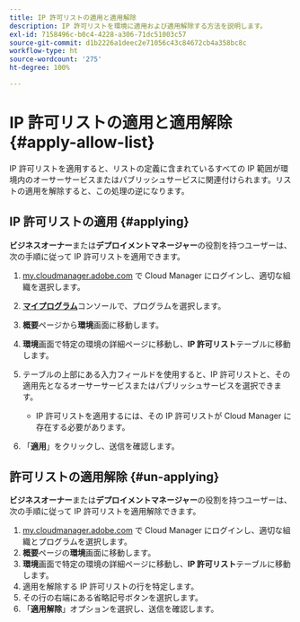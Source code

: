 ```yaml
---
title: IP 許可リストの適用と適用解除
description: IP 許可リストを環境に適用および適用解除する方法を説明します。
exl-id: 7158496c-b0c4-4228-a306-71dc51003c57
source-git-commit: d1b2226a1deec2e71056c43c84672cb4a358bc8c
workflow-type: ht
source-wordcount: '275'
ht-degree: 100%

---
```



# IP 許可リストの適用と適用解除 {#apply-allow-list}

IP 許可リストを適用すると、リストの定義に含まれているすべての IP 範囲が環境内のオーサーサービスまたはパブリッシュサービスに関連付けられます。リストの適用を解除すると、この処理の逆になります。

## IP 許可リストの適用 {#applying}

**ビジネスオーナー**&#x200B;または&#x200B;**デプロイメントマネージャー**&#x200B;の役割を持つユーザーは、次の手順に従って IP 許可リストを適用できます。

1. [my.cloudmanager.adobe.com](https://my.cloudmanager.adobe.com/) で Cloud Manager にログインし、適切な組織を選択します。

1. **[マイプログラム](/help/implementing/cloud-manager/navigation.md#my-programs)**&#x200B;コンソールで、プログラムを選択します。
1. **概要**&#x200B;ページから&#x200B;**環境**&#x200B;画面に移動します。
1. **環境**&#x200B;画面で特定の環境の詳細ページに移動し、**IP 許可リスト**&#x200B;テーブルに移動します。
1. テーブルの上部にある入力フィールドを使用すると、IP 許可リストと、その適用先となるオーサーサービスまたはパブリッシュサービスを選択できます。
   * IP 許可リストを適用するには、その IP 許可リストが Cloud Manager に存在する必要があります。
1. 「**適用**」をクリックし、送信を確認します。

## 許可リストの適用解除 {#un-applying}

**ビジネスオーナー**&#x200B;または&#x200B;**デプロイメントマネージャー**&#x200B;の役割を持つユーザーは、次の手順に従って IP 許可リストを適用解除できます。

1. [my.cloudmanager.adobe.com](https://my.cloudmanager.adobe.com/) で Cloud Manager にログインし、適切な組織とプログラムを選択します。
1. **概要**&#x200B;ページの&#x200B;**環境**&#x200B;画面に移動します。
1. **環境**&#x200B;画面で特定の環境の詳細ページに移動し、**IP 許可リスト**&#x200B;テーブルに移動します。
1. 適用を解除する IP 許可リストの行を特定します。
1. その行の右端にある省略記号ボタンを選択します。
1. 「**適用解除**」オプションを選択し、送信を確認します。
